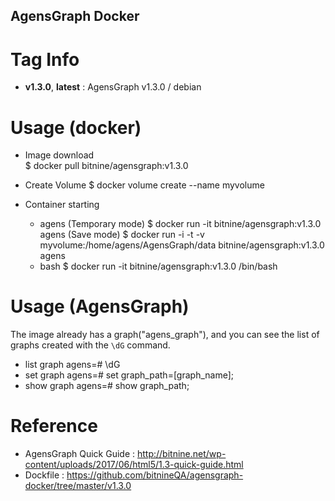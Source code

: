 ## AgensGraph Docker    

# Tag Info   
* **v1.3.0**, **latest** : AgensGraph v1.3.0 / debian

# Usage (docker)    
* Image download       
$ docker pull bitnine/agensgraph:v1.3.0       

* Create Volume
$ docker volume create --name myvolume

* Container starting           
    - agens 
      (Temporary mode)
      $ docker run -it bitnine/agensgraph:v1.3.0 agens
      (Save mode) 
      $ docker run -i -t -v myvolume:/home/agens/AgensGraph/data bitnine/agensgraph:v1.3.0 agens
    - bash 
      $ docker run -it bitnine/agensgraph:v1.3.0 /bin/bash

# Usage (AgensGraph)     
The image already has a graph("agens_graph"), and you can see the list of graphs created with the `\dG` command.
* list graph
agens=# \dG
* set graph
agens=#  set graph_path=[graph_name];
* show graph
agens=#  show graph_path;

# Reference
* AgensGraph Quick Guide : http://bitnine.net/wp-content/uploads/2017/06/html5/1.3-quick-guide.html
* Dockfile : https://github.com/bitnineQA/agensgraph-docker/tree/master/v1.3.0
